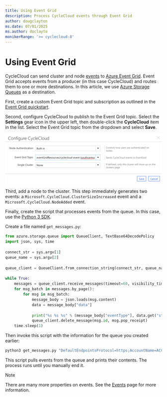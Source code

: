 ```yaml
---
title: Using Event Grid
description: Process CycleCloud events through Event Grid
author: dougclayton
ms.date: 07/01/2025
ms.author: doclayto
monikerRange: '>= cyclecloud-8'
---
```


# Using Event Grid

CycleCloud can send cluster and node [events](../events.md) to [Azure Event Grid](/azure/event-grid/). Event Grid accepts events from a producer (in this case CycleCloud) and routes them to one or more destinations. In this article, we use [Azure Storage Queues](/azure/storage/queues/) as a destination.

First, create a custom Event Grid topic and subscription as outlined in the [Event Grid quickstart](/azure/event-grid/custom-event-to-queue-storage).

Second, configure CycleCloud to publish to the Event Grid topic. Select the **Settings** gear icon in the upper left, then double-click the **CycleCloud** item in the list. Select the Event Grid topic from the dropdown and select **Save**.

![Choose Event Grid topic](../images/event-grid-topic.png)

Third, add a node to the cluster. This step immediately generates two events: a `Microsoft.CycleCloud.ClusterSizeIncreased` event and a `Microsoft.CycleCloud.NodeAdded` event.

Finally, create the script that processes events from the queue. In this case, use the [Python 3 SDK](/azure/storage/queues/storage-python-how-to-use-queue-storage?tabs=python).

Create a file named `get_messages.py`:

```python
from azure.storage.queue import QueueClient, TextBase64DecodePolicy
import json, sys, time

connect_str = sys.argv[1]
queue_name = sys.argv[2]

queue_client = QueueClient.from_connection_string(connect_str, queue_name, message_decode_policy=TextBase64DecodePolicy())

while True:
    messages = queue_client.receive_messages(timeout=60, visibility_timeout=5, messages_per_page=32)
    for msg_batch in messages.by_page():
        for msg in msg_batch:
            message_body = json.loads(msg.content)
            data = message_body["data"]

            print("%s %s %s" % (message_body["eventType"], data.get("status"), data.get("message")))
            queue_client.delete_message(msg.id, msg.pop_receipt)
    time.sleep(1)
```

Then invoke this script with the information for the queue you created earlier:

```bash
python3 get_messages.py "DefaultEndpointsProtocol=https;AccountName=ACCOUNTNAME;AccountKey=ACCOUNTKEY;EndpointSuffix=core.windows.net" QUEUE_NAME
```

This script pulls events from the queue and prints their contents. The process runs until you manually end it.

> [!NOTE]
> There are many more properties on events. See the [Events](../events.md) page for more information.
